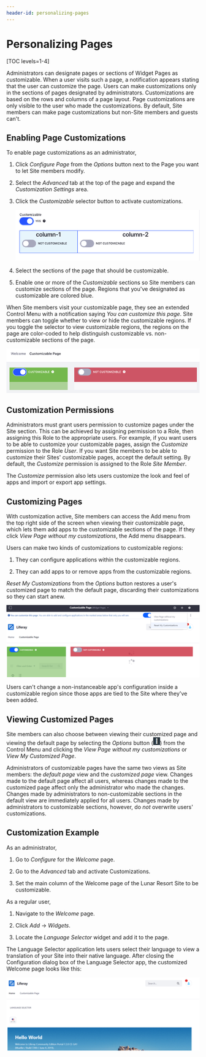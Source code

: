 ```yaml
---
header-id: personalizing-pages
---
```


# Personalizing Pages

[TOC levels=1-4]

Administrators can designate pages or sections of Widget Pages as customizable.
When a user visits such a page, a notification appears stating that the user can
customize the page. Users can make customizations only in the sections of pages
designated by administrators. Customizations are based on the rows and columns
of a page layout. Page customizations are only visible to the user who made the
customizations. By default, Site members can make page customizations but
non-Site members and guests can't.

## Enabling Page Customizations

To enable page customizations as an administrator,

1.  Click *Configure Page* from the *Options* button next to the Page you want
    to let Site members modify.
 
2.  Select the *Advanced* tab at the top of the page and expand the
    *Customization Settings* area.

3.  Click the *Customizable* selector button to activate customizations.

    ![Figure 1: To enable page customizations, click on the *Configure Page* button next to the page, expand the *Customization Settings* area, and click on the *Customizable* button.](../../../../../images/page-customizations.png)

4.  Select the sections of the page that should be customizable.
 
5.  Enable one or more of the *Customizable* sections so Site members can 
    customize sections of the page. Regions that you've designated as
    customizable are colored blue.

When Site members visit your customizable page, they see an extended Control
Menu with a notification saying *You can customize this page*. Site members can
toggle whether to view or hide the customizable regions. If you toggle the
selector to view customizable regions, the regions on the page are color-coded
to help distinguish customizable vs. non-customizable sections of the page.

![Figure 2: Customizable regions are colored green and non-customizable regions are colored red.](../../../../../images/color-coded-customizable-regions.png)

## Customization Permissions

Administrators must grant users permission to customize pages under the Site
section. This can be achieved by assigning permission to a Role, then assigning
this Role to the appropriate users. For example, if you want users to be able to
customize your customizable pages, assign the *Customize* permission to the Role
*User*. If you want Site members to be able to customize their Sites'
customizable pages, accept the default setting. By default, the *Customize*
permission is assigned to the Role *Site Member*.

The *Customize* permission also lets users customize the look and feel of
apps and import or export app settings.

## Customizing Pages

With customization active, Site members can access the Add menu from the top
right side of the screen when viewing their customizable page, which lets them
add apps to the customizable sections of the page. If they click *View Page
without my customizations*, the Add menu disappears.

Users can make two kinds of customizations to customizable regions:

1.  They can configure applications within the customizable regions.

2.  They can add apps to or remove apps from the customizable regions.

*Reset My Customizations* from the *Options* button restores a user's customized
page to match the default page, discarding their customizations so they can
start anew. 

![Figure 3: Customizable areas are highlighted green when organizing apps on the page.](../../../../../images/customizable-regions.png)

Users can't change a non-instanceable app's configuration inside a customizable
region since those apps are tied to the Site where they've been added. 

## Viewing Customized Pages

Site members can also choose between viewing their customized page and viewing
the default page by selecting the *Options* button
(![Options](../../../../../images/icon-options.png)) from the Control Menu and
clicking the *View Page without my customizations* or *View My Customized Page*.

Administrators of customizable pages have the same two views as Site members:
the *default page* view and the *customized page* view. Changes made to the
default page affect all users, whereas changes made to the customized page
affect only the administrator who made the changes. Changes made by
administrators to non-customizable sections in the default view are immediately
applied for all users. Changes made by administrators to customizable sections,
however, do *not* overwrite users' customizations.

## Customization Example

As an administrator,

1.  Go to *Configure* for the *Welcome* page.

2.  Go to the *Advanced* tab and activate Customizations.

3.  Set the main column of the Welcome page of the Lunar Resort Site to be
    customizable.

As a regular user,

1.  Navigate to the *Welcome* page.

2.  Click *Add* &rarr; *Widgets*.

3.  Locate the *Language Selector* widget and add it to the page.

The Language Selector application lets users select their language to view
a translation of your Site into their native language. After closing the
Configuration dialog box of the Language Selector app, the customized Welcome
page looks like this:

![Figure 4: In this example, the user added the Language app, and changed the display style from icons to a select box.](../../../../../images/customized-portal-homepage.png)
